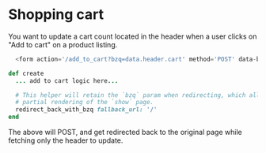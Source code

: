# Shopping cart

You want to update a cart count located in the header when a user clicks on "Add
to cart" on a product listing.

```javascript
  <form action='/add_to_cart?bzq=data.header.cart' method='POST' data-bz-remote={true}>
```

```ruby
def create
  ... add to cart logic here...

  # This helper will retain the `bzq` param when redirecting, which allows the
  # partial rendering of the `show` page.
  redirect_back_with_bzq fallback_url: '/'
end
```

The above will POST, and get redirected back to the original page while fetching
only the header to update.

